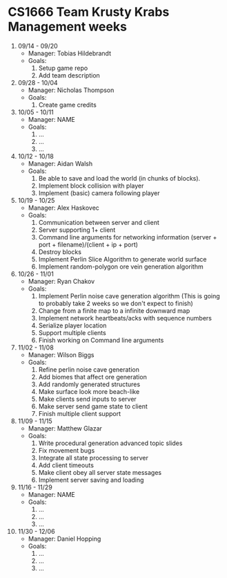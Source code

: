 # CS1666 Team Krusty Krabs Management weeks

1. 09/14 - 09/20
	* Manager: Tobias Hildebrandt
	* Goals:
		1. Setup game repo
		2. Add team description
2. 09/28 - 10/04
	* Manager: Nicholas Thompson
	* Goals:
		1. Create game credits
2. 10/05 - 10/11
	* Manager: NAME
	* Goals:
		1. ...
		1. ...
		1. ...
2. 10/12 - 10/18
	* Manager: Aidan Walsh
	* Goals:
		1. Be able to save and load the world (in chunks of blocks).
		1. Implement block collision with player
		1. Implement (basic) camera following player
2. 10/19 - 10/25
	* Manager: Alex Haskovec
	* Goals:
		1. Communication between server and client
		1. Server supporting 1+ client
		1. Command line arguments for networking information (server + port + filename)/(client + ip + port)
		2. Destroy blocks
		3. Implement Perlin Slice Algorithm to generate world surface 
		4. Implement random-polygon ore vein generation algorithm 
2. 10/26 - 11/01
	* Manager: Ryan Chakov
	* Goals:
		1. Implement Perlin noise cave generation algorithm (This is going to probably take 2 weeks so we don't expect to finish)
		1. Change from a finite map to a infinite downward map
		1. Implement network heartbeats/acks with sequence numbers
		2. Serialize player location
		3. Support multiple clients
		4. Finish working on Command line arguments
2. 11/02 - 11/08
	* Manager: Wilson Biggs
	* Goals:
		1. Refine perlin noise cave generation
		2. Add biomes that affect ore generation
		3. Add randomly generated structures
		4. Make surface look more beach-like
		5. Make clients send inputs to server
		6. Make server send game state to client
		7. Finish multiple client support
2. 11/09 - 11/15
	* Manager: Matthew Glazar
	* Goals:
		1. Write procedural generation advanced topic slides
		2. Fix movement bugs
		3. Integrate all state processing to server
		4. Add client timeouts
		5. Make client obey all server state messages
		6. Implement server saving and loading
2. 11/16 - 11/29
	* Manager: NAME
	* Goals:
		1. ...
		1. ...
		1. ...
2. 11/30 - 12/06
	* Manager: Daniel Hopping
	* Goals:
		1. ...
		1. ...
		1. ...
